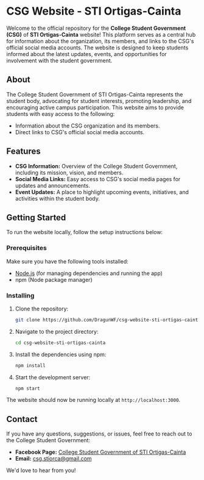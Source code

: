 # CSG Website - STI Ortigas-Cainta

Welcome to the official repository for the **College Student Government (CSG)** of **STI Ortigas-Cainta** website! This platform serves as a central hub for information about the organization, its members, and links to the CSG's official social media accounts. The website is designed to keep students informed about the latest updates, events, and opportunities for involvement with the student government.

## About

The College Student Government of STI Ortigas-Cainta represents the student body, advocating for student interests, promoting leadership, and encouraging active campus participation. This website aims to provide students with easy access to the following:

- Information about the CSG organization and its members.
- Direct links to CSG's official social media accounts.

## Features

- **CSG Information:** Overview of the College Student Government, including its mission, vision, and members.
- **Social Media Links:** Easy access to CSG's social media pages for updates and announcements.
- **Event Updates:** A place to highlight upcoming events, initiatives, and activities within the student body.

## Getting Started

To run the website locally, follow the setup instructions below:

### Prerequisites

Make sure you have the following tools installed:

- [Node.js](https://nodejs.org/) (for managing dependencies and running the app)
- npm (Node package manager)

### Installing

1. Clone the repository:
   ```bash
   git clone https://github.com/DragunWF/csg-website-sti-ortigas-cainta.git
   ```
2. Navigate to the project directory:
   ```bash
   cd csg-website-sti-ortigas-cainta
   ```
3. Install the dependencies using npm:
   ```bash
   npm install
   ```
4. Start the development server:
   ```bash
   npm start
   ```

The website should now be running locally at `http://localhost:3000`.

## Contact

If you have any questions, suggestions, or issues, feel free to reach out to the College Student Government:

- **Facebook Page:** [College Student Government of STI Ortigas-Cainta](https://www.facebook.com/stiorca.csg)
- **Email:** csg.stiorca@gmail.com

We'd love to hear from you!
